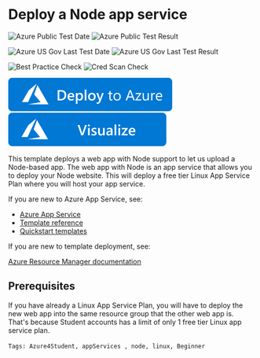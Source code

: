 # Deploy a Node app service

![Azure Public Test Date](https://azurequickstartsservice.blob.core.windows.net/badges/101-webapp-linux-node/PublicLastTestDate.svg)
![Azure Public Test Result](https://azurequickstartsservice.blob.core.windows.net/badges/101-webapp-linux-node/PublicDeployment.svg)

![Azure US Gov Last Test Date](https://azurequickstartsservice.blob.core.windows.net/badges/101-webapp-linux-node/FairfaxLastTestDate.svg)
![Azure US Gov Last Test Result](https://azurequickstartsservice.blob.core.windows.net/badges/101-webapp-linux-node/FairfaxDeployment.svg)

![Best Practice Check](https://azurequickstartsservice.blob.core.windows.net/badges/101-webapp-linux-node/BestPracticeResult.svg)
![Cred Scan Check](https://azurequickstartsservice.blob.core.windows.net/badges/101-webapp-linux-node/CredScanResult.svg)

[![Deploy To Azure](https://raw.githubusercontent.com/Azure/azure-quickstart-templates/master/1-CONTRIBUTION-GUIDE/images/deploytoazure.svg?sanitize=true)](https://portal.azure.com/#create/Microsoft.Template/uri/https%3A%2F%2Fraw.githubusercontent.com%2FAzure%2Fazure-quickstart-templates%2Fmaster%2F101-webapp-linux-node%2Fazuredeploy.json)
[![Visualize](https://raw.githubusercontent.com/Azure/azure-quickstart-templates/master/1-CONTRIBUTION-GUIDE/images/visualizebutton.svg?sanitize=true)](http://armviz.io/#/?load=https%3A%2F%2Fraw.githubusercontent.com%2FAzure%2Fazure-quickstart-templates%2Fmaster%2F101-webapp-linux-node%2Fazuredeploy.json)

This template deploys a web app with Node support to let us upload a Node-based
app. The web app with Node is an app service that allows you to deploy your Node
website. This will deploy a free tier Linux App Service Plan where you will host
your app service.

If you are new to Azure App Service, see:

- [Azure App Service](https://azure.microsoft.com/services/app-service/web/)
- [Template reference](https://docs.microsoft.com/azure/templates/microsoft.web/allversions)
- [Quickstart templates](https://azure.microsoft.com/resources/templates/?resourceType=Microsoft.Compute&pageNumber=1&sort=Popular&term=web+apps)

If you are new to template deployment, see:

[Azure Resource Manager documentation](https://docs.microsoft.com/azure/azure-resource-manager/)

## Prerequisites

If you have already a Linux App Service Plan, you will have to deploy the new
web app into the same resource group that the other web app is. That's because
Student accounts has a limit of only 1 free tier Linux app service plan.

`Tags: Azure4Student, appServices , node, linux, Beginner`
